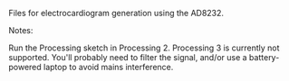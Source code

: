 Files for electrocardiogram generation using the AD8232.

Notes:

Run the Processing sketch in Processing 2. Processing 3 is currently not supported.
You'll probably need to filter the signal, and/or use a battery-powered laptop to avoid mains interference.